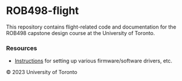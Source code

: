 # ROB498-flight

This repository contains flight-related code and documentation for the
ROB498 capstone design course at the University of Toronto.

### Resources

- [Instructions](instructions/) for setting up various
  firmware/software drivers, etc.

&copy; 2023 University of Toronto
